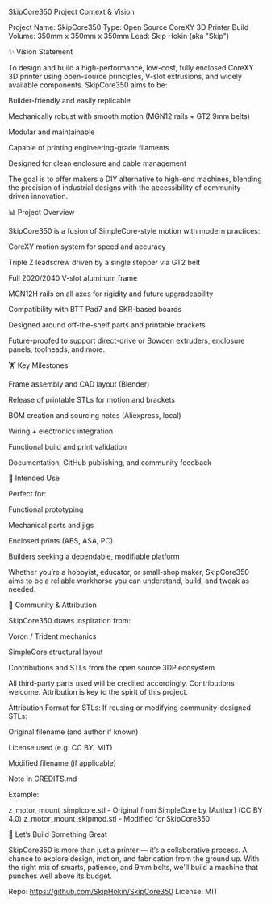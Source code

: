 SkipCore350 Project Context & Vision

Project Name: SkipCore350
Type: Open Source CoreXY 3D Printer
Build Volume: 350mm x 350mm x 350mm
Lead: Skip Hokin (aka "Skip")

✨ Vision Statement

To design and build a high-performance, low-cost, fully enclosed CoreXY 3D printer using open-source principles, V-slot extrusions, and widely available components. SkipCore350 aims to be:

Builder-friendly and easily replicable

Mechanically robust with smooth motion (MGN12 rails + GT2 9mm belts)

Modular and maintainable

Capable of printing engineering-grade filaments

Designed for clean enclosure and cable management

The goal is to offer makers a DIY alternative to high-end machines, blending the precision of industrial designs with the accessibility of community-driven innovation.

📊 Project Overview

SkipCore350 is a fusion of SimpleCore-style motion with modern practices:

CoreXY motion system for speed and accuracy

Triple Z leadscrew driven by a single stepper via GT2 belt

Full 2020/2040 V-slot aluminum frame

MGN12H rails on all axes for rigidity and future upgradeability

Compatibility with BTT Pad7 and SKR-based boards

Designed around off-the-shelf parts and printable brackets

Future-proofed to support direct-drive or Bowden extruders, enclosure panels, toolheads, and more.

🏋️ Key Milestones

Frame assembly and CAD layout (Blender)

Release of printable STLs for motion and brackets

BOM creation and sourcing notes (Aliexpress, local)

Wiring + electronics integration

Functional build and print validation

Documentation, GitHub publishing, and community feedback

🚀 Intended Use

Perfect for:

Functional prototyping

Mechanical parts and jigs

Enclosed prints (ABS, ASA, PC)

Builders seeking a dependable, modifiable platform

Whether you’re a hobbyist, educator, or small-shop maker, SkipCore350 aims to be a reliable workhorse you can understand, build, and tweak as needed.

👥 Community & Attribution

SkipCore350 draws inspiration from:

Voron / Trident mechanics

SimpleCore structural layout

Contributions and STLs from the open source 3DP ecosystem

All third-party parts used will be credited accordingly. Contributions welcome. Attribution is key to the spirit of this project.

Attribution Format for STLs:
If reusing or modifying community-designed STLs:

Original filename (and author if known)

License used (e.g. CC BY, MIT)

Modified filename (if applicable)

Note in CREDITS.md

Example:

z_motor_mount_simplcore.stl - Original from SimpleCore by [Author] (CC BY 4.0)
z_motor_mount_skipmod.stl - Modified for SkipCore350

💪 Let’s Build Something Great

SkipCore350 is more than just a printer — it’s a collaborative process. A chance to explore design, motion, and fabrication from the ground up. With the right mix of smarts, patience, and 9mm belts, we'll build a machine that punches well above its budget.

Repo: https://github.com/SkipHokin/SkipCore350
License: MIT

